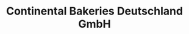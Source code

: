 ---
title: "Continental Bakeries Deutschland GmbH"
url: /gronau/continental-bakeries-deutschland-gmbh/
shop: Bäckerei
---